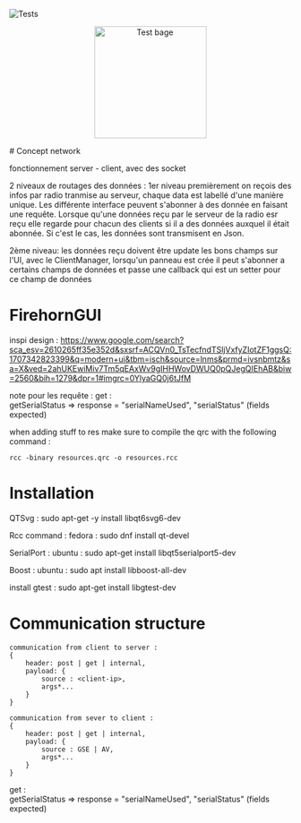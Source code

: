 ![Tests](https://github.com/LaGSdeKarlHeinz/Control/actions/workflows/main.yml/badge.svg)
<p align="center">
    <img width="200" src="https://github.com/LaGSdeKarlHeinz/Control/actions/workflows/main.yml/badge.svg" alt="Test bage">
</p>
# Concept network 

fonctionnement server - client, avec des socket 

2 niveaux de routages des données : 
1er niveau
premièrement on reçois des infos par radio  tranmise au serveur, chaque data est labellé d'une manière unique. Les différente interface peuvent s'abonner à des donnée en faisant une requête. Lorsque qu'une données reçu par le serveur de la radio esr reçu elle regarde pour chacun des clients si il a des données auxquel il était abonnée. Si c'est le cas, les données sont transmisent en Json.

2ème niveau:
les données reçu doivent être update les bons champs sur l'UI, avec le ClientManager, lorsqu'un panneau est crée il peut s'abonner a certains champs de données et passe une callback qui est un setter pour ce champ de données

# FirehornGUI 

inspi design : https://www.google.com/search?sca_esv=2610265ff35e352d&sxsrf=ACQVn0_TsTecfndTSljVxfyZIotZF1ggsQ:1707342823399&q=modern+ui&tbm=isch&source=lnms&prmd=ivsnbmtz&sa=X&ved=2ahUKEwiMiv7Tm5qEAxWv9gIHHWovDWUQ0pQJegQIEhAB&biw=2560&bih=1279&dpr=1#imgrc=0YlyaGQ0j6tJfM

note pour les requête : 
get :                                        
    getSerialStatus => response = "serialNameUsed", "serialStatus" (fields expected)


when adding stuff to res make sure to compile the qrc with the following command : 

```rcc -binary resources.qrc -o resources.rcc```


# Installation 

QTSvg : sudo apt-get -y install libqt6svg6-dev

Rcc command : fedora : sudo dnf install qt-devel

SerialPort : ubuntu : sudo apt-get install libqt5serialport5-dev

Boost : ubuntu : sudo apt install libboost-all-dev

install gtest : sudo apt-get install libgtest-dev

# Communication structure 

```
communication from client to server :
{
    header: post | get | internal,
    payload: {
        source : <client-ip>,
        args*...
    }
}

communication from sever to client :
{
    header: post | get | internal,
    payload: {
        source : GSE | AV,
        args*...
    }
}
```
get :                                        
    getSerialStatus => response = "serialNameUsed", "serialStatus" (fields expected)
